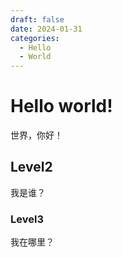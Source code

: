 ```yaml
---
draft: false
date: 2024-01-31 
categories:
  - Hello
  - World
---
```


# Hello world!

世界，你好！

## Level2

我是谁？

### Level3

我在哪里？
